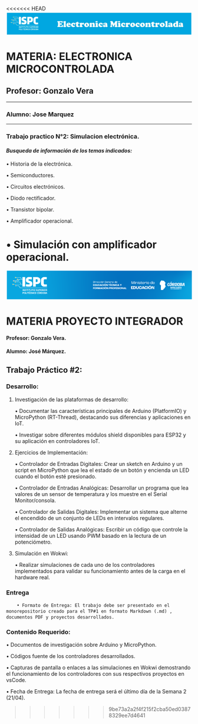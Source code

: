 <<<<<<< HEAD
![alt text](<../../Recursos/Visual/Logo EM.png>)

# MATERIA: ELECTRONICA MICROCONTROLADA
## Profesor: Gonzalo Vera
___
### Alumno: Jose Marquez
___

### **Trabajo practico N°2: Simulacion electrónica.**


#### ***Busqueda de información de los temas indicados:***  

• Historia de la electrónica.

• Semiconductores.  

• Circuitos electrónicos. 

• Diodo rectificador.

• Transistor bipolar. 

• Amplificador operacional. 

• Simulación con amplificador operacional.
=======
![alt text](../Recursos/Banner-ispc.png)

# MATERIA PROYECTO INTEGRADOR

#### Profesor: Gonzalo Vera.  
#### Alumno: José Márquez.

## Trabajo Práctico #2: 

### Desarrollo:  

1. Investigación de las plataformas de desarrollo:  

    • Documentar las características principales de Arduino (PlatformIO) y MicroPython (RT-Thread), destacando sus diferencias y aplicaciones en IoT.  

    • Investigar sobre diferentes módulos shield disponibles para ESP32 y su aplicación en controladores IoT.  

2. Ejercicios de Implementación:  

    • Controlador de Entradas Digitales: Crear un sketch en Arduino y un script en MicroPython que lea el estado de un botón y encienda un LED cuando el botón esté presionado.  

    • Controlador de Entradas Analógicas: Desarrollar un programa que lea valores de un sensor de temperatura y los muestre en el Serial Monitor/consola.  

    • Controlador de Salidas Digitales: Implementar un sistema que alterne el encendido de un conjunto de LEDs en intervalos regulares.  

    • Controlador de Salidas Analógicas: Escribir un código que controle la intensidad de un LED usando PWM basado en la lectura de un potenciómetro.  

3. Simulación en Wokwi:  

    • Realizar simulaciones de cada uno de los controladores implementados para validar su funcionamiento antes de la carga en el hardware real.  

### Entrega
        • Formato de Entrega: El trabajo debe ser presentado en el monorepositorio creado para el TP#1 en formato Markdown (.md) , documentos PDF y proyectos desarrollados.  

###  Contenido Requerido:  

• Documentos de investigación sobre Arduino y MicroPython.  

• Códigos fuente de los controladores desarrollados.  

• Capturas de pantalla o enlaces a las simulaciones en Wokwi demostrando el funcionamiento de los controladores con sus respectivos proyectos en vsCode.  

• Fecha de Entrega: La fecha de entrega será el último día de la Semana 2 (21/04).
>>>>>>> 9be73a2a2f4f215f2cba50ed03878329ee7d4641
